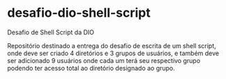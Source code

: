 # desafio-dio-shell-script

Desafio de Shell Script da DIO

Repositório destinado a entrega do desafio de escrita de um shell script, onde deve ser criado 4 diretórios e 3 grupos de usuários, e também deve ser adicionado 9 usuários onde cada um terá seu respectivo grupo podendo ter acesso total ao diretório designado ao grupo.
